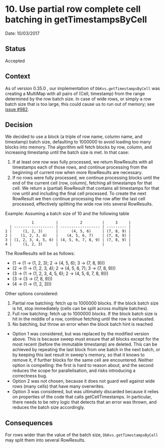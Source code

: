 # 10. Use partial row complete cell batching in getTimestampsByCell

Date: 10/03/2017

## Status

Accepted

## Context

As of version 0.35.0 , our implementation of `DbKvs.getTimestampsByCell` was creating a MultiMap with all pairs of
(Cell, timestamp) from the range determined by the row batch size. In case of wide rows, or simply a row batch size
that is too large, this could cause us to run out of memory; see [issue #982](https://github.com/palantir/atlasdb/issues/982).

## Decision

We decided to use a block (a triple of row name, column name, and timestamp) batch size, defaulting to 1000000 to avoid
loading too many blocks into memory. The algorithm will fetch blocks by row, column, and increasing timestamp until the
batch size is met. In that case:

1. If at least one row was fully processed, we return RowResults with all timestamps each of those rows, and continue
    processing from the beginning of current row when more RowResults are necessary.
2. If no rows were fully processed, we continue processing blocks until the end of the current cell (row, column),
    fetching all timestamps for that cell. We return a (partial) RowResult that contains all timestamps for that row
    until and including the final cell processed. To create the next RowResult we then continue processing the row after
    the last cell processed, effectively splitting the wide row into several RowResults.

Example:
Assuming a batch size of 10 and the following table

                1          |          2         |     3     |
      | ------------------ | ------------------ | --------- |
    1 |     (1, 2, 3)      |      (4, 5, 6)     | (7, 8, 9) |
    2 |    (1, 2, 3, 4)    |    (4, 5, 6, 7)    | (7, 8, 9) |
    3 | (1, 2, 3, 4, 5, 6) | (4, 5, 6, 7, 8, 9) | (7, 8, 9) |
    4 |     (1, 2, 3)      |                    |           |

The RowResults will be as follows:
- (1 -> (1 -> (1, 2, 3); 2 -> (4, 5, 6); 3 -> (7, 8, 9)))
- (2 -> (1 -> (1, 2, 3, 4); 2 -> (4, 5, 6, 7); 3 -> (7, 8, 9)))
- (3 -> (1 -> (1, 2, 3, 4, 5, 6); 2 -> (4, 5, 6, 7, 8, 9)))
- (3 -> (3 -> (7, 8, 9)))
- (4 -> (1 -> (1, 2, 3)))

Other options considered:

1. Partial row batching: fetch up to 1000000 blocks. If the block batch size is hit, stop immediately (cells can be split across multiple batches).
2. Full row batching: fetch up to 1000000 blocks. If the block batch size is hit in the middle of a row, continue fetching until the row is exhausted.
3. No batching, but throw an error when the block batch hint is reached

- Option 1 was considered, but was replaced by the modified version above. This is because sweep must ensure that all blocks
except for the most recent (before the immutable timestamp) are deleted. This can be achieved by repeating the last
block from one batch in the next batch, or by keeping this last result in sweep's memory, so that it knows to remove it,
if further blocks for the same cell are encountered. Neither option is compelling: the first is hard to reason about,
and the second reduces the scope for parallelisation, and risks introducing a correctness bug.
- Option 2 was not chosen, because it does not guard well against wide rows (many cells) that have many overwrites.
- Option 3 was considered, but was ultimately discarded because it relies on properties of the code that calls getCellTimestamps.
In particular, there needs to be retry logic that detects that an error was thrown, and reduces the batch size accordingly.

## Consequences

For rows wider than the value of the batch size, `DbKvs.getTimestampsByCell` may split them into several RowResults.